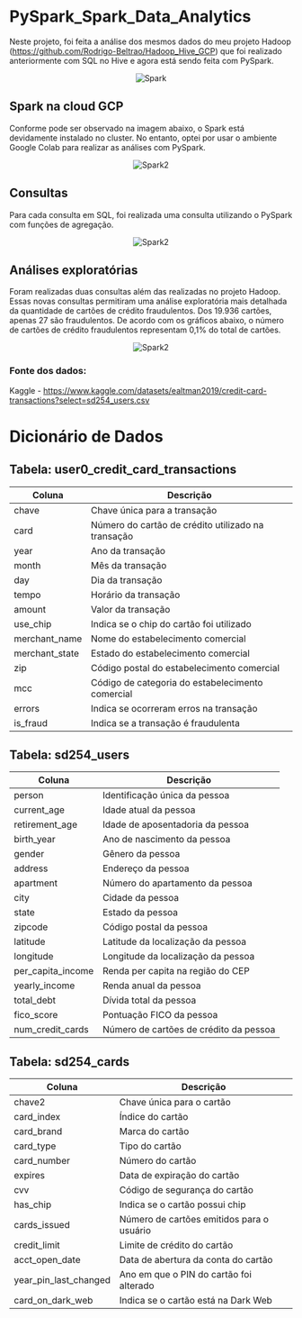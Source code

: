 # PySpark_Spark_Data_Analytics
Neste projeto, foi feita a análise dos mesmos dados do meu projeto Hadoop (https://github.com/Rodrigo-Beltrao/Hadoop_Hive_GCP) que foi realizado anteriormente com SQL no Hive e agora está sendo feita com PySpark.

<p align="center">
    <img src="https://www.softwebsolutions.com/wp-content/uploads/2016/06/Spark-Hadoop.jpg" alt="Spark">
</p>

## Spark na cloud GCP
Conforme pode ser observado na imagem abaixo, o Spark está devidamente instalado no cluster. No entanto, optei por usar o ambiente Google Colab para realizar as análises com PySpark.

<p align="center">
    <img src="https://i.imgur.com/lOllJhd.png" alt="Spark2">
</p>

## Consultas
Para cada consulta em SQL, foi realizada uma consulta utilizando o PySpark com funções de agregação.

<p align="center">
    <img src="https://i.imgur.com/NThvcAP.png" alt="Spark2">
</p>

## Análises exploratórias
Foram realizadas duas consultas além das realizadas no projeto Hadoop. Essas novas consultas permitiram uma análise exploratória mais detalhada da quantidade de cartões de crédito fraudulentos. Dos 19.936 cartões, apenas 27 são fraudulentos. De acordo com os gráficos abaixo, o número de cartões de crédito fraudulentos representam 0,1% do total de cartões.

<p align="center">
    <img src="https://i.imgur.com/4IyVZKz.png" alt="Spark2">
</p>

### Fonte dos dados:

Kaggle - https://www.kaggle.com/datasets/ealtman2019/credit-card-transactions?select=sd254_users.csv

# Dicionário de Dados

## Tabela: user0_credit_card_transactions

| Coluna                  | Descrição                                       |
|-------------------------|-------------------------------------------------|
| chave                   | Chave única para a transação                    |
| card                    | Número do cartão de crédito utilizado na transação |
| year                    | Ano da transação                                |
| month                   | Mês da transação                                |
| day                     | Dia da transação                                |
| tempo                   | Horário da transação                            |
| amount                  | Valor da transação                              |
| use_chip                | Indica se o chip do cartão foi utilizado       |
| merchant_name           | Nome do estabelecimento comercial               |
| merchant_state          | Estado do estabelecimento comercial             |
| zip                     | Código postal do estabelecimento comercial      |
| mcc                     | Código de categoria do estabelecimento comercial |
| errors                  | Indica se ocorreram erros na transação          |
| is_fraud                | Indica se a transação é fraudulenta             |

## Tabela: sd254_users

| Coluna                  | Descrição                                       |
|-------------------------|-------------------------------------------------|
| person                  | Identificação única da pessoa                  |
| current_age             | Idade atual da pessoa                          |
| retirement_age          | Idade de aposentadoria da pessoa               |
| birth_year              | Ano de nascimento da pessoa                    |
| gender                  | Gênero da pessoa                               |
| address                 | Endereço da pessoa                             |
| apartment               | Número do apartamento da pessoa                |
| city                    | Cidade da pessoa                               |
| state                   | Estado da pessoa                               |
| zipcode                 | Código postal da pessoa                        |
| latitude                | Latitude da localização da pessoa              |
| longitude               | Longitude da localização da pessoa             |
| per_capita_income       | Renda per capita na região do CEP              |
| yearly_income           | Renda anual da pessoa                          |
| total_debt              | Dívida total da pessoa                         |
| fico_score              | Pontuação FICO da pessoa                       |
| num_credit_cards        | Número de cartões de crédito da pessoa         |

## Tabela: sd254_cards

| Coluna                  | Descrição                                       |
|-------------------------|-------------------------------------------------|
| chave2                  | Chave única para o cartão                      |
| card_index              | Índice do cartão                               |
| card_brand              | Marca do cartão                                |
| card_type               | Tipo do cartão                                 |
| card_number             | Número do cartão                               |
| expires                 | Data de expiração do cartão                    |
| cvv                     | Código de segurança do cartão                  |
| has_chip                | Indica se o cartão possui chip                |
| cards_issued            | Número de cartões emitidos para o usuário      |
| credit_limit            | Limite de crédito do cartão                    |
| acct_open_date          | Data de abertura da conta do cartão            |
| year_pin_last_changed   | Ano em que o PIN do cartão foi alterado        |
| card_on_dark_web        | Indica se o cartão está na Dark Web            |
